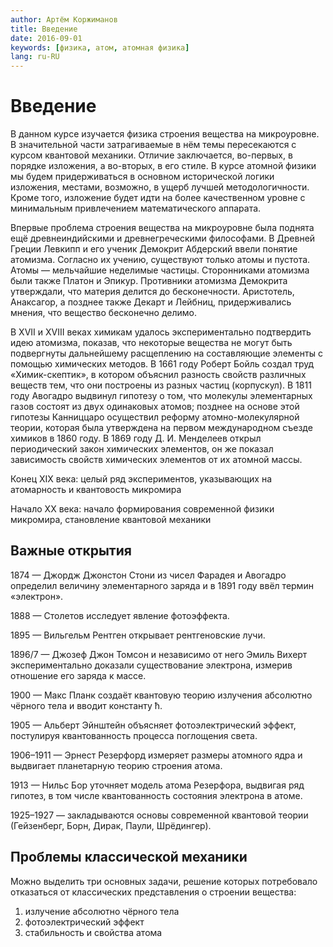```yaml
---
author: Артём Коржиманов
title: Введение
date: 2016-09-01
keywords: [физика, атом, атомная физика]
lang: ru-RU
---
```

# Введение
В данном курсе изучается физика строения вещества на микроуровне. В значительной части затрагиваемые в нём темы пересекаются с курсом квантовой механики. Отличие заключается, во-первых, в порядке изложения, а во-вторых, в его стиле. В курсе атомной физики мы будем придерживаться в основном исторической логики изложения, местами, возможно, в ущерб лучшей методологичности. Кроме того, изложение будет идти на более качественном уровне с минимальным привлечением математического аппарата.

Впервые проблема строения вещества на микроуровне была поднята ещё древнеиндийскими и древнегреческими философами. В Древней Греции Левкипп и его ученик Демокрит Абдерский ввели понятие атомизма. Согласно их учению, существуют только атомы и пустота. Атомы — мельчайшие неделимые частицы. Сторонниками атомизма были также Платон и Эпикур. Противники атомизма Демокрита утверждали, что материя делится до бесконечности. Аристотель, Анаксагор, а позднее также Декарт и Лейбниц, придерживались мнения, что вещество бесконечно делимо.

В XVII и XVIII веках химикам удалось экспериментально подтвердить идею атомизма, показав, что некоторые вещества не могут быть подвергнуты дальнейшему расщеплению на составляющие элементы с помощью химических методов. В 1661 году Роберт Бойль создал труд «Химик-скептик», в котором объяснил разность свойств различных веществ тем, что они построены из разных частиц (корпускул). В 1811 году Авогадро выдвинул гипотезу о том, что молекулы элементарных газов состоят из двух одинаковых атомов; позднее на основе этой гипотезы Канниццаро осуществил реформу атомно-молекулярной теории, которая была утверждена на первом международном съезде химиков в 1860 году. В 1869 году Д. И. Менделеев открыл периодический закон химических элементов, он же показал зависимость свойств химических элементов от их атомной массы.

Конец XIX века: целый ряд экспериментов, указывающих на атомарность и квантовость микромира

Начало XX века: начало формирования современной физики микромира, становление квантовой механики

## Важные открытия
1874 — Джордж Джонстон Стони из чисел Фарадея и Авогадро определил величину элементарного заряда и в 1891 году ввёл термин «электрон».

1888 — Столетов исследует явление фотоэффекта.

1895 — Вильгельм Рентген открывает рентгеновские лучи.

1896/7 — Джозеф Джон Томсон и независимо от него Эмиль Вихерт экспериментально доказали существование электрона, измерив отношение его заряда к массе.

1900 — Макс Планк создаёт квантовую теорию излучения абсолютно чёрного тела и вводит константу ħ.

1905 — Альберт Эйнштейн объясняет фотоэлектрический эффект, постулируя квантованность процесса поглощения света.

1906–1911 — Эрнест Резерфорд измеряет размеры атомного ядра и выдвигает планетарную теорию строения атома.

1913 — Нильс Бор уточняет модель атома Резерфора, выдвигая ряд гипотез, в том числе квантованность состояния электрона в атоме.

1925–1927 — закладываются основы современной квантовой теории (Гейзенберг, Борн, Дирак, Паули, Шрёдингер).

## Проблемы классической механики
Можно выделить три основных задачи, решение которых потребовало отказаться от классических представления о строении вещества:

1. излучение абсолютно чёрного тела
2. фотоэлектрический эффект
3. стабильность и свойства атома
